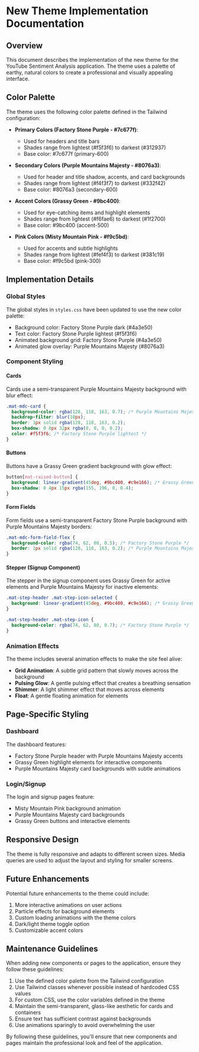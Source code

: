 # New Theme Implementation Documentation

## Overview

This document describes the implementation of the new theme for the YouTube Sentiment Analysis application. The theme uses a palette of earthy, natural colors to create a professional and visually appealing interface.

## Color Palette

The theme uses the following color palette defined in the Tailwind configuration:

- **Primary Colors (Factory Stone Purple - #7c677f)**:
  - Used for headers and title bars
  - Shades range from lightest (#f5f3f6) to darkest (#312937)
  - Base color: #7c677f (primary-600)

- **Secondary Colors (Purple Mountains Majesty - #8076a3)**:
  - Used for header and title shadow, accents, and card backgrounds
  - Shades range from lightest (#f4f3f7) to darkest (#332f42)
  - Base color: #8076a3 (secondary-600)

- **Accent Colors (Grassy Green - #9bc400)**:
  - Used for eye-catching items and highlight elements
  - Shades range from lightest (#f6fae6) to darkest (#1f2700)
  - Base color: #9bc400 (accent-500)

- **Pink Colors (Misty Mountain Pink - #f9c5bd)**:
  - Used for accents and subtle highlights
  - Shades range from lightest (#fef4f3) to darkest (#381c19)
  - Base color: #f9c5bd (pink-300)

## Implementation Details

### Global Styles

The global styles in `styles.css` have been updated to use the new color palette:

- Background color: Factory Stone Purple dark (#4a3e50)
- Text color: Factory Stone Purple lightest (#f5f3f6)
- Animated background grid: Factory Stone Purple (#4a3e50)
- Animated glow overlay: Purple Mountains Majesty (#8076a3)

### Component Styling

#### Cards

Cards use a semi-transparent Purple Mountains Majesty background with blur effect:

```css
.mat-mdc-card {
  background-color: rgba(128, 118, 163, 0.7); /* Purple Mountains Majesty */
  backdrop-filter: blur(10px);
  border: 1px solid rgba(128, 118, 163, 0.2);
  box-shadow: 0 8px 32px rgba(0, 0, 0, 0.2);
  color: #f5f3f6; /* Factory Stone Purple lightest */
}
```

#### Buttons

Buttons have a Grassy Green gradient background with glow effect:

```css
button[mat-raised-button] {
  background: linear-gradient(45deg, #9bc400, #c9e166); /* Grassy Green */
  box-shadow: 0 4px 15px rgba(155, 196, 0, 0.4);
}
```

#### Form Fields

Form fields use a semi-transparent Factory Stone Purple background with Purple Mountains Majesty borders:

```css
.mat-mdc-form-field-flex {
  background-color: rgba(74, 62, 80, 0.5); /* Factory Stone Purple */
  border: 1px solid rgba(128, 118, 163, 0.2); /* Purple Mountains Majesty */
}
```

#### Stepper (Signup Component)

The stepper in the signup component uses Grassy Green for active elements and Purple Mountains Majesty for inactive elements:

```css
.mat-step-header .mat-step-icon-selected {
  background: linear-gradient(45deg, #9bc400, #c9e166); /* Grassy Green */
}

.mat-step-header .mat-step-icon {
  background-color: rgba(74, 62, 80, 0.7); /* Factory Stone Purple */
}
```

### Animation Effects

The theme includes several animation effects to make the site feel alive:

- **Grid Animation**: A subtle grid pattern that slowly moves across the background
- **Pulsing Glow**: A gentle pulsing effect that creates a breathing sensation
- **Shimmer**: A light shimmer effect that moves across elements
- **Float**: A gentle floating animation for elements

## Page-Specific Styling

### Dashboard

The dashboard features:
- Factory Stone Purple header with Purple Mountains Majesty accents
- Grassy Green highlight elements for interactive components
- Purple Mountains Majesty card backgrounds with subtle animations

### Login/Signup

The login and signup pages feature:
- Misty Mountain Pink background animation
- Purple Mountains Majesty card backgrounds
- Grassy Green buttons and interactive elements

## Responsive Design

The theme is fully responsive and adapts to different screen sizes. Media queries are used to adjust the layout and styling for smaller screens.

## Future Enhancements

Potential future enhancements to the theme could include:

1. More interactive animations on user actions
2. Particle effects for background elements
3. Custom loading animations with the theme colors
4. Dark/light theme toggle option
5. Customizable accent colors

## Maintenance Guidelines

When adding new components or pages to the application, ensure they follow these guidelines:

1. Use the defined color palette from the Tailwind configuration
2. Use Tailwind classes whenever possible instead of hardcoded CSS values
3. For custom CSS, use the color variables defined in the theme
4. Maintain the semi-transparent, glass-like aesthetic for cards and containers
5. Ensure text has sufficient contrast against backgrounds
6. Use animations sparingly to avoid overwhelming the user

By following these guidelines, you'll ensure that new components and pages maintain the professional look and feel of the application.
